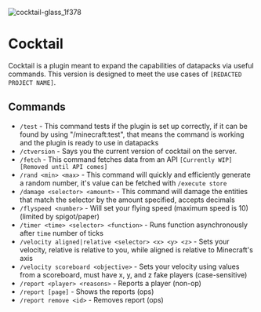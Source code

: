 ![cocktail-glass_1f378](https://user-images.githubusercontent.com/62707056/198886948-4f700ee2-fa48-405d-a5ea-443aa14bbb9b.png)

# Cocktail

Cocktail is a plugin meant to expand the capabilities of datapacks via useful commands.
This version is designed to meet the use cases of `[REDACTED PROJECT NAME]`.

## Commands

* `/test` - This command tests if the plugin is set up correctly, if it can be found by using "/minecraft:test", that
  means the command is working and the plugin is ready to use in datapacks
* `/ctversion` - Says you the current version of cocktail on the server.
* `/fetch` - This command fetches data from an API `[Currently WIP] [Removed until API comes]`
* `/rand <min> <max>` - This command will quickly and efficiently generate a random number, it's value can be fetched
  with `/execute store`
* `/damage <selector> <amount>` - This command will damage the entities that match the selector by the amount specified,
  accepts decimals
* `/flyspeed <number>` - Will set your flying speed (maximum speed is 10) (limited by spigot/paper)
* `/timer <time> <selector> <function>` - Runs function asynchronously after `time` number of ticks
* `/velocity aligned|relative <selector> <x> <y> <z>` - Sets your velocity, relative is relative to you, while aligned is relative
  to Minecraft's axis
* `/velocity scoreboard <objective>` - Sets your velocity using values from a scoreboard, must have x, y, and z fake
  players (case-sensitive)
* `/report <player> <reasons>` - Reports a player (non-op)
* `/report [page]` - Shows the reports (ops)
* `/report remove <id>` - Removes report (ops)
